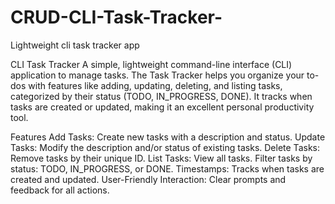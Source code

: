 # CRUD-CLI-Task-Tracker-
Lightweight cli task tracker app

CLI Task Tracker
A simple, lightweight command-line interface (CLI) application to manage tasks. The Task Tracker helps you organize your to-dos with features like adding, updating, deleting, and listing tasks, categorized by their status (TODO, IN_PROGRESS, DONE). It tracks when tasks are created or updated, making it an excellent personal productivity tool.

Features
Add Tasks: Create new tasks with a description and status.
Update Tasks: Modify the description and/or status of existing tasks.
Delete Tasks: Remove tasks by their unique ID.
List Tasks:
View all tasks.
Filter tasks by status: TODO, IN_PROGRESS, or DONE.
Timestamps: Tracks when tasks are created and updated.
User-Friendly Interaction: Clear prompts and feedback for all actions.
